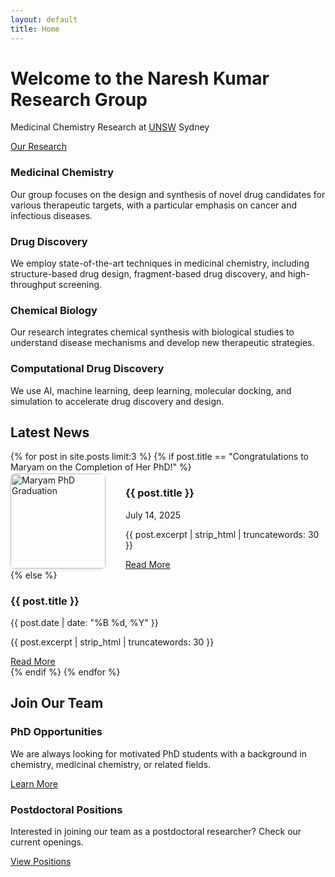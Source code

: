 ```yaml
---
layout: default
title: Home
---
```


<div class="hero">
    <div class="container">
        <h1>Welcome to the Naresh Kumar Research Group</h1>
        <p class="subtitle">Medicinal Chemistry Research at <a href="https://www.unsw.edu.au" target="_blank">UNSW</a> Sydney</p>
    </div>
</div>

<section class="section">
    <div class="container">
        <div class="section-title">
            <a href="{{ '/research' | relative_url }}" class="btn">Our Research</a>
        </div>
        <div class="grid">
            <div class="card">
                <h3 class="card-title">Medicinal Chemistry</h3>
                <p>Our group focuses on the design and synthesis of novel drug candidates for various therapeutic targets, with a particular emphasis on cancer and infectious diseases.</p>
            </div>
            <div class="card">
                <h3 class="card-title">Drug Discovery</h3>
                <p>We employ state-of-the-art techniques in medicinal chemistry, including structure-based drug design, fragment-based drug discovery, and high-throughput screening.</p>
            </div>
            <div class="card">
                <h3 class="card-title">Chemical Biology</h3>
                <p>Our research integrates chemical synthesis with biological studies to understand disease mechanisms and develop new therapeutic strategies.</p>
            </div>
        </div>
        <div class="grid center-single-card">
            <div class="card">
                <h3 class="card-title">Computational Drug Discovery</h3>
                <p>We use AI, machine learning, deep learning, molecular docking, and simulation to accelerate drug discovery and design.</p>
            </div>
        </div>
    </div>
</section>

<section class="section bg-light">
    <div class="container">
        <div class="section-title">
            <h2>Latest News</h2>
        </div>
        <div class="grid">
            {% for post in site.posts limit:3 %}
            {% if post.title == "Congratulations to Maryam on the Completion of Her PhD!" %}
            <div class="card maryam-news-card" style="display: flex; align-items: center; gap: 2rem;">
                <img src="{{ site.baseurl }}/assets/images/Maryham.jpg" alt="Maryam PhD Graduation" style="width: 152px; border-radius: 8px; box-shadow: 0 2px 5px rgba(0,0,0,0.1); flex-shrink: 0;">
                <div>
                    <h3 class="card-title">{{ post.title }}</h3>
                    <p class="date">July 14, 2025</p>
                    <p>{{ post.excerpt | strip_html | truncatewords: 30 }}</p>
                    <a href="{{ post.url | relative_url }}" class="btn">Read More</a>
                </div>
            </div>
            {% else %}
            <div class="card">
                <h3 class="card-title">{{ post.title }}</h3>
                <p class="date">{{ post.date | date: "%B %d, %Y" }}</p>
                <p>{{ post.excerpt | strip_html | truncatewords: 30 }}</p>
                <a href="{{ post.url | relative_url }}" class="btn">Read More</a>
            </div>
            {% endif %}
            {% endfor %}
        </div>
    </div>
</section>

<section class="section">
    <div class="container">
        <div class="section-title">
            <h2>Join Our Team</h2>
        </div>
        <div class="grid">
            <div class="card">
                <h3 class="card-title">PhD Opportunities</h3>
                <p>We are always looking for motivated PhD students with a background in chemistry, medicinal chemistry, or related fields.</p>
                <a href="{{ '/opportunities' | relative_url }}" class="btn">Learn More</a>
            </div>
            <div class="card">
                <h3 class="card-title">Postdoctoral Positions</h3>
                <p>Interested in joining our team as a postdoctoral researcher? Check our current openings.</p>
                <a href="{{ '/opportunities' | relative_url }}" class="btn">View Positions</a>
            </div>
        </div>
    </div>
</section> 